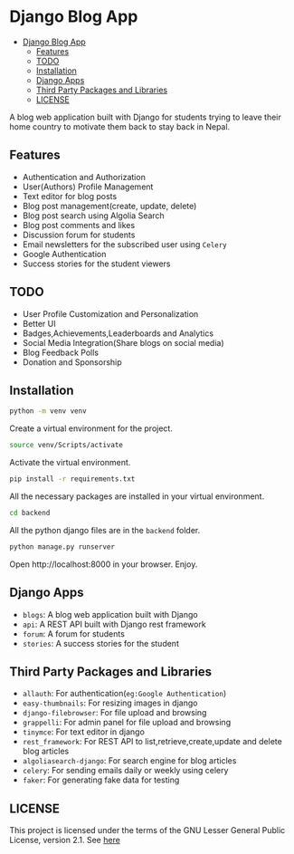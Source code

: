 # Django Blog App

<!--toc:start-->
- [Django Blog App](#django-blog-app)
  - [Features](#features)
  - [TODO](#todo)
  - [Installation](#installation)
  - [Django Apps](#django-apps)
  - [Third Party Packages and Libraries](#third-party-packages-and-libraries)
  - [LICENSE](#license)
<!--toc:end-->

A blog web application built with Django for students trying to leave their home country to motivate them back to stay back in Nepal.

## Features

- Authentication and Authorization
- User(Authors) Profile Management
- Text editor for blog posts
- Blog post management(create, update, delete)
- Blog post search using Algolia Search
- Blog post comments and likes
- Discussion forum for students
- Email newsletters for the subscribed user using `Celery`
- Google Authentication
- Success stories for the student viewers

## TODO

- User Profile Customization and Personalization
- Better UI
- Badges,Achievements,Leaderboards and Analytics
- Social Media Integration(Share blogs on social media)
- Blog Feedback Polls
- Donation and Sponsorship

## Installation

```bash
python -m venv venv
```

Create a virtual environment for the project.

```bash
source venv/Scripts/activate
```

Activate the virtual environment.

```bash
pip install -r requirements.txt
```

All the necessary packages are installed in your virtual environment.

```bash
cd backend
```

All the python django files are in the `backend` folder.

```bash
python manage.py runserver
```

Open http://localhost:8000 in your browser. Enjoy.

## Django Apps

- `blogs`: A blog web application built with Django
- `api`: A REST API built with Django rest framework
- `forum`: A forum for students
- `stories`: A success stories for the student

## Third Party Packages and Libraries

- `allauth`: For authentication(`eg:Google Authentication`)
- `easy-thumbnails`: For resizing images in django
- `django-filebrowser`: For file upload and browsing
- `grappelli`: For admin panel for file upload and browsing
- `tinymce`: For text editor in django
- `rest_framework`: For REST API to list,retrieve,create,update and delete blog articles
- `algoliasearch-django`: For search engine for blog articles
- `celery`: For sending emails daily or weekly using celery
- `faker`: For generating fake data for testing

## LICENSE

This project is licensed under the terms of the GNU Lesser General Public License, version 2.1. See [here](./LICENSE)
